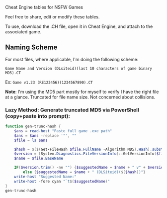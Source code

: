
Cheat Engine tables for NSFW Games

Feel free to share, edit or modify these tables.

To use, download the .CH file, open it in Cheat Engine, and attach to the associated game.


## Naming Scheme

For most files, where applicable, I'm doing the following scheme:

`Game Name and Version (DLsiteid)(last 10 characters of game binary MD5).CT`

Ex: `Game v1.23 (RE123456)(1234567890).CT`

**Note**: I'm using the MD5 part mostly for myself to verify I have the right file at a glance. Truncated for file name size. Not concerned about collisions.

### Lazy Method: Generate truncated MD5 via PowerShell (copy+paste into prompt):
```powershell
function gen-trunc-hash {
    $ans = read-host "Paste full game .exe path"
    $ans = $ans -replace '"', ""
    $file = ls $ans

    $hash = $($(Get-FileHash $file.FullName -Algorithm MD5).Hash).substring(22,10)
    $version = [System.Diagnostics.FileVersionInfo]::GetVersionInfo($file.FullName).FileVersion
    $name = $file.BaseName

    IF($version.trim() -ne "") {$suggestedName = $name + " v" + $version + " (DLSiteid)($($hash))"}
        else {$suggestedName = $name + " (DLSiteid)($($hash))"}
    write-host "Suggested Name:"
    write-host -fore cyan "`t$($suggestedName)"
}
gen-trunc-hash
 
```
